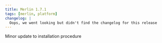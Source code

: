 ```yaml
---
title: Merlin 1.7.1
tags: [merlin, platform]
changelog: |
  Oops, we went looking but didn't find the changelog for this release 🙈
---
```


Minor update to installation procedure
